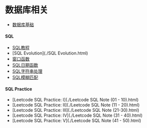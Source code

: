 # 数据库相关

- [数据库基础](./数据库基础.html) 

#### SQL

- [SQL教程](./SQL教程.html) 
- [SQL Evolution](./SQL Evolution.html) 
- [窗口函数](./窗口函数.html) 
- [SQL日期函数](./SQL日期函数.html) 
- [SQL字符串处理](./SQL字符串.html) 
- [SQL模糊匹配](./SQL模糊匹配.html) 

#### SQL Practice

- [Leetcode SQL Practice: I](./Leetcode SQL Note (01 - 10).html) 
- [Leetcode SQL Practice: II](./Leetcode SQL Note (11 - 20).html) 
- [Leetcode SQL Practice: III](./Leetcode SQL Note (21-30).html) 
- [Leetcode SQL Practice: IV](./Leetcode SQL Note (31 - 40).html) 
- [Leetcode SQL Practice: V](./Leetcode SQL Note (41 - 50).html) 